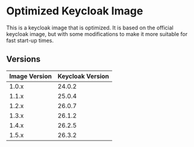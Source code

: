 # Optimized Keycloak Image

This is a keycloak image that is optimized. It is based on the official keycloak image, but with
some modifications to make it more suitable for fast start-up times.

## Versions

| Image Version | Keycloak Version |
|---------------|------------------|
| 1.0.x         | 24.0.2           |
| 1.1.x         | 25.0.4           |
| 1.2.x         | 26.0.7           |
| 1.3.x         | 26.1.2           |
| 1.4.x         | 26.2.5           |
| 1.5.x         | 26.3.2           |

